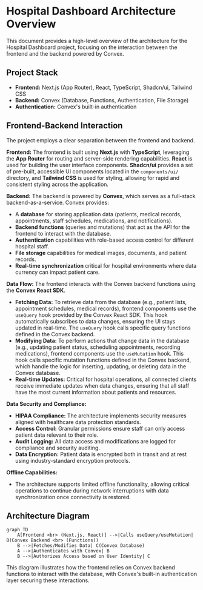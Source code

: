 # Hospital Dashboard Architecture Overview

This document provides a high-level overview of the architecture for the Hospital Dashboard project, focusing on the interaction between the frontend and the backend powered by Convex.

## Project Stack

-   **Frontend:** Next.js (App Router), React, TypeScript, Shadcn/ui, Tailwind CSS
-   **Backend:** Convex (Database, Functions, Authentication, File Storage)
-   **Authentication:** Convex's built-in authentication

## Frontend-Backend Interaction

The project employs a clear separation between the frontend and backend.

**Frontend:**
The frontend is built using **Next.js** with **TypeScript**, leveraging the **App Router** for routing and server-side rendering capabilities. **React** is used for building the user interface components. **Shadcn/ui** provides a set of pre-built, accessible UI components located in the `components/ui/` directory, and **Tailwind CSS** is used for styling, allowing for rapid and consistent styling across the application.

**Backend:**
The backend is powered by **Convex**, which serves as a full-stack backend-as-a-service. Convex provides:
-   A **database** for storing application data (patients, medical records, appointments, staff schedules, medications, and notifications).
-   **Backend functions** (queries and mutations) that act as the API for the frontend to interact with the database.
-   **Authentication** capabilities with role-based access control for different hospital staff.
-   **File storage** capabilities for medical images, documents, and patient records.
-   **Real-time synchronization** critical for hospital environments where data currency can impact patient care.

**Data Flow:**
The frontend interacts with the Convex backend functions using the **Convex React SDK**.
-   **Fetching Data:** To retrieve data from the database (e.g., patient lists, appointment schedules, medical records), frontend components use the `useQuery` hook provided by the Convex React SDK. This hook automatically subscribes to data changes, ensuring the UI stays updated in real-time. The `useQuery` hook calls specific query functions defined in the Convex backend.
-   **Modifying Data:** To perform actions that change data in the database (e.g., updating patient status, scheduling appointments, recording medications), frontend components use the `useMutation` hook. This hook calls specific mutation functions defined in the Convex backend, which handle the logic for inserting, updating, or deleting data in the Convex database.
-   **Real-time Updates:** Critical for hospital operations, all connected clients receive immediate updates when data changes, ensuring that all staff have the most current information about patients and resources.

**Data Security and Compliance:**
-   **HIPAA Compliance:** The architecture implements security measures aligned with healthcare data protection standards.
-   **Access Control:** Granular permissions ensure staff can only access patient data relevant to their role.
-   **Audit Logging:** All data access and modifications are logged for compliance and security auditing.
-   **Data Encryption:** Patient data is encrypted both in transit and at rest using industry-standard encryption protocols.

**Offline Capabilities:**
-   The architecture supports limited offline functionality, allowing critical operations to continue during network interruptions with data synchronization once connectivity is restored.

## Architecture Diagram

```mermaid
graph TD
    A[Frontend <br> (Next.js, React)] -->|Calls useQuery/useMutation| B(Convex Backend <br> (Functions))
    B -->|Fetches/Modifies Data| C(Convex Database)
    A -->|Authenticates with Convex| B
    B -->|Authorizes Access based on User Identity| C
```

This diagram illustrates how the frontend relies on Convex backend functions to interact with the database, with Convex's built-in authentication layer securing these interactions.
